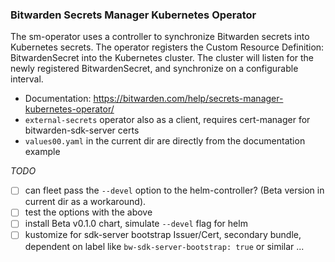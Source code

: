 
### Bitwarden Secrets Manager Kubernetes Operator

The sm-operator uses a controller to synchronize Bitwarden secrets into Kubernetes secrets. The operator registers the Custom Resource Definition: BitwardenSecret into the Kubernetes cluster. The cluster will listen for the newly registered BitwardenSecret, and synchronize on a configurable interval.

  * Documentation: https://bitwarden.com/help/secrets-manager-kubernetes-operator/
  * `external-secrets` operator also as a client, requires cert-manager for bitwarden-sdk-server certs
  * `values00.yaml` in the current dir are directly from the documentation example

_TODO_
- [ ] can fleet pass the `--devel` option to the helm-controller?  (Beta version in current dir as a workaround).
- [ ] test the options with the above
- [ ] install Beta v0.1.0 chart, simulate `--devel` flag for helm
- [ ] kustomize for sdk-server bootstrap Issuer/Cert, secondary bundle, dependent on label like `bw-sdk-server-bootstrap: true` or similar
...

